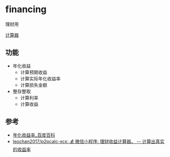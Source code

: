 # financing

理财用

[计算器](gfinacing/index.html)

## 功能

* 年化收益
    * 计算预期收益
    * 计算实际年化收益率
    * 计算损失金额
* 整存整取
    * 计算利率
    * 计算收益

## 参考

* [年化收益率_百度百科](https://baike.baidu.com/item/%E5%B9%B4%E5%8C%96%E6%94%B6%E7%9B%8A%E7%8E%87/6238244?fr=aladdin)
* [leochan2017/p2pcalc-xcx: 💰 微信小程序: 理财收益计算器。 -- 计算出真实的收益率](https://github.com/leochan2017/p2pcalc-xcx)
